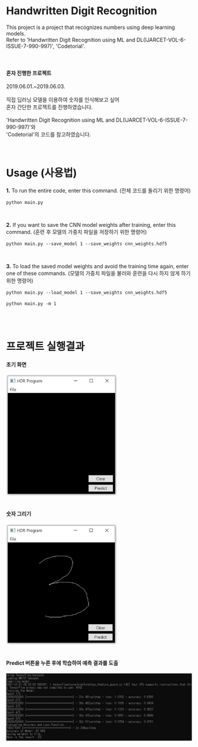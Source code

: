 # Handwritten Digit Recognition
This project is a project that recognizes numbers using deep learning models.<br>
Refer to 'Handwritten Digit Recognition using ML and DL(IJARCET-VOL-6-ISSUE-7-990-997)', 'Codetorial'.<br>
<br>
<br>

#### 혼자 진행한 프로젝트<br>
2019.06.01.~2019.06.03.<br>
<br>
직접 딥러닝 모델을 이용하여 숫자를 인식해보고 싶어<br>
혼자 간단한 프로젝트를 진행하였습니다.<br>
<br>
'Handwritten Digit Recognition using ML and DL(IJARCET-VOL-6-ISSUE-7-990-997)'와<br>
'Codetorial'의 코드를 참고하였습니다.<br>
<br>
<br>

# Usage (사용법) 
**1.** To run the entire code, enter this command. (전체 코드를 돌리기 위한 명령어)
```
python main.py
```
<br>

**2.** If you want to save the CNN model weights after training, enter this command. (훈련 후 모델의 가중치 파일을 저장하기 위한 명령어)
```
python main.py --save_model 1 --save_weights cnn_weights.hdf5
```  
<br>

**3.** To load the saved model weights and avoid the training time again, enter one of these commands. (모델의 가중치 파일을 불러와 훈련을 다시 하지 않게 하기 위한 명령어)
```
python main.py --load_model 1 --save_weights cnn_weights.hdf5
```
```
python main.py -m 1
```

<br>
<br>

# 프로젝트 실행결과
#### 초기 화면<br>
<img src="/images/image01.JPG" width="300"><br>
<br>
#### 숫자 그리기<br>
<img src="/images/image02.JPG" width="300"><br>
<br>
#### Predict 버튼을 누른 후에 학습하여 예측 결과를 도출<br>
<img src="/images/image03.JPG" width="600"><br>
<br>

